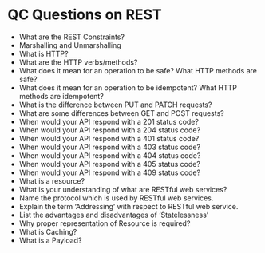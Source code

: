 # QC Questions on REST

- What are the REST Constraints?
 - Marshalling and Unmarshalling
 - What is HTTP?
 - What are the HTTP verbs/methods?
 - What does it mean for an operation to be safe? What HTTP methods are safe?
 - What does it mean for an operation to be idempotent? What HTTP methods are idempotent?
 - What is the difference between PUT and PATCH requests?
 - What are some differences between GET and POST requests?
 - When would your API respond with a 201 status code?
 - When would your API respond with a 204 status code?
 - When would your API respond with a 401 status code?
 - When would your API respond with a 403 status code?
 - When would your API respond with a 404 status code?
 - When would your API respond with a 405 status code?
 - When would your API respond with a 409 status code?
 - What is a resource?
 - What is your understanding of what are RESTful web services?
 - Name the protocol which is used by RESTful web services.
 - Explain the term ‘Addressing’ with respect to RESTful web service.
 - List the advantages and disadvantages of ‘Statelessness’
 - Why proper representation of Resource is required?
 - What is Caching?
 - What is a Payload?
